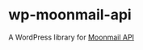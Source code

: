 # wp-moonmail-api
A WordPress library for [Moonmail API](http://docs.moonmail.apiary.io/#reference/webhooks)
